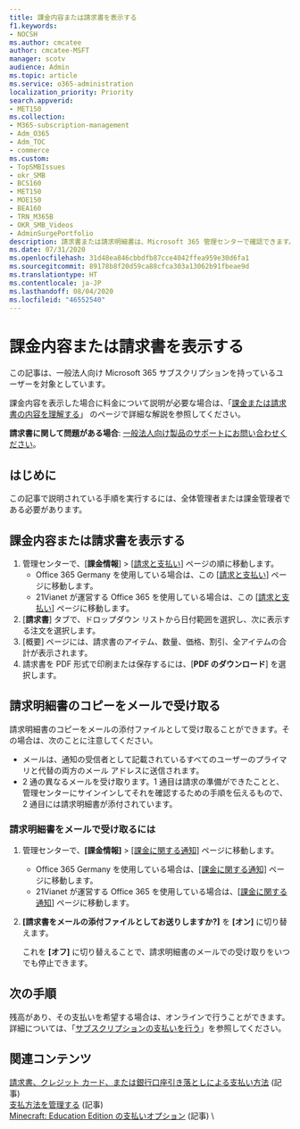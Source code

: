 ```yaml
---
title: 課金内容または請求書を表示する
f1.keywords:
- NOCSH
ms.author: cmcatee
author: cmcatee-MSFT
manager: scotv
audience: Admin
ms.topic: article
ms.service: o365-administration
localization_priority: Priority
search.appverid:
- MET150
ms.collection:
- M365-subscription-management
- Adm_O365
- Adm_TOC
- commerce
ms.custom:
- TopSMBIssues
- okr_SMB
- BCS160
- MET150
- MOE150
- BEA160
- TRN_M365B
- OKR_SMB_Videos
- AdminSurgePortfolio
description: 請求書または請求明細書は、Microsoft 365 管理センターで確認できます。 また、課金内容を保存したり印刷したりすることもできます。
ms.date: 07/31/2020
ms.openlocfilehash: 31d48ea846cbbdfb87cce4042ffea959e30d6fa1
ms.sourcegitcommit: 89178b8f20d59ca88cfca303a13062b91fbeae9d
ms.translationtype: HT
ms.contentlocale: ja-JP
ms.lasthandoff: 08/04/2020
ms.locfileid: "46552540"
---
```

# <a name="view-your-bill-or-invoice"></a>課金内容または請求書を表示する

この記事は、一般法人向け Microsoft 365 サブスクリプションを持っているユーザーを対象としています。
  
課金内容を表示した場合に料金について説明が必要な場合は、「[課金または請求書の内容を理解する](understand-your-invoice2.md)」 のページで詳細な解説を参照してください。
  
**請求書に関して問題がある場合**: [一般法人向け製品のサポートにお問い合わせください](../../admin/contact-support-for-business-products.md)。

## <a name="before-you-begin"></a>はじめに

この記事で説明されている手順を実行するには、全体管理者または課金管理者である必要があります。
  
## <a name="view-a-bill-or-invoice"></a>課金内容または請求書を表示する

1. 管理センターで、[**課金情報**] \> [<a href="https://go.microsoft.com/fwlink/p/?linkid=2102895" target="_blank">請求と支払い</a>] ページの順に移動します。
    - Office 365 Germany を使用している場合は、この [<a href="https://go.microsoft.com/fwlink/p/?linkid=848040" target="_blank">請求と支払い</a>] ページに移動します。
    - 21Vianet が運営する Office 365 を使用している場合は、この [<a href="https://go.microsoft.com/fwlink/p/?linkid=2127421" target="_blank">請求と支払い</a>] ページに移動します。
2. [**請求書**] タブで、ドロップダウン リストから日付範囲を選択し、次に表示する注文を選択します。
3. [概要] ページには、請求書のアイテム、数量、価格、割引、全アイテムの合計が表示されます。
4. 請求書を PDF 形式で印刷または保存するには、[**PDF のダウンロード**] を選択します。

## <a name="receive-a-copy-of-your-billing-statement-in-email"></a>請求明細書のコピーをメールで受け取る

請求明細書のコピーをメールの添付ファイルとして受け取ることができます。その場合は、次のことに注意してください。

- メールは、通知の受信者として記載されているすべてのユーザーのプライマリと代替の両方のメール アドレスに送信されます。
- 2 通の異なるメールを受け取ります。1 通目は請求の準備ができたことと、管理センターにサインインしてそれを確認するための手順を伝えるもので、2 通目には請求明細書が添付されています。

### <a name="to-receive-your-billing-statement-in-email"></a>請求明細書をメールで受け取るには

1. 管理センターで、**[課金情報]** > <a href="https://go.microsoft.com/fwlink/p/?linkid=853212" target="_blank">[課金に関する通知]</a> ページに移動します。
    - Office 365 Germany を使用している場合は、<a href="https://go.microsoft.com/fwlink/p/?linkid=853213" target="_blank">[課金に関する通知]</a> ページに移動します。
    - 21Vianet が運営する Office 365 を使用している場合は、[<a href="https://go.microsoft.com/fwlink/p/?linkid=853215" target="_blank">課金に関する通知</a>] ページに移動します。
1. **[請求書をメールの添付ファイルとしてお送りしますか?]** を **[オン]** に切り替えます。

    これを **[オフ]** に切り替えることで、請求明細書のメールでの受け取りをいつでも停止できます。

## <a name="next-steps"></a>次の手順

残高があり、その支払いを希望する場合は、オンラインで行うことができます。 詳細については、「[サブスクリプションの支払いを行う](pay-for-your-subscription.md)」を参照してください。

## <a name="related-content"></a>関連コンテンツ

[請求書、クレジット カード、または銀行口座引き落としによる支払い方法](pay-for-your-subscription.md) (記事) \
[支払方法を管理する](manage-payment-methods.md) (記事) \
[Minecraft: Education Edition の支払いオプション](https://go.microsoft.com/fwlink/p/?linkid=838761) (記事) \